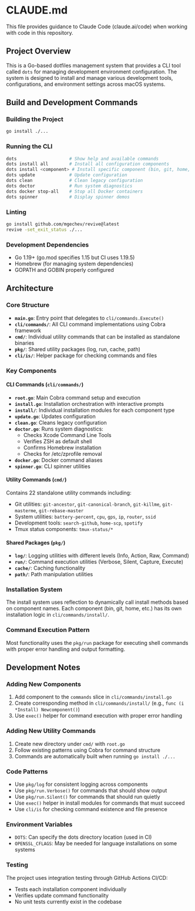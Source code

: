 # CLAUDE.md

This file provides guidance to Claude Code (claude.ai/code) when working with code in this repository.

## Project Overview

This is a Go-based dotfiles management system that provides a CLI tool called `dots` for managing development environment configuration. The system is designed to install and manage various development tools, configurations, and environment settings across macOS systems.

## Build and Development Commands

### Building the Project
```bash
go install ./...
```

### Running the CLI
```bash
dots                    # Show help and available commands
dots install all        # Install all configuration components
dots install <component> # Install specific component (bin, git, home, zsh, fonts, homebrew, npm, languages, vim, hammerspoon, osx)
dots update             # Update configuration
dots clean              # Clean legacy configuration
dots doctor             # Run system diagnostics
dots docker stop-all    # Stop all Docker containers
dots spinner            # Display spinner demos
```

### Linting
```bash
go install github.com/mgechev/revive@latest
revive -set_exit_status ./...
```

### Development Dependencies
- Go 1.19+ (go.mod specifies 1.15 but CI uses 1.19.5)
- Homebrew (for managing system dependencies)
- GOPATH and GOBIN properly configured

## Architecture

### Core Structure
- **`main.go`**: Entry point that delegates to `cli/commands.Execute()`
- **`cli/commands/`**: All CLI command implementations using Cobra framework
- **`cmd/`**: Individual utility commands that can be installed as standalone binaries
- **`pkg/`**: Shared utility packages (log, run, cache, path)
- **`cli/is/`**: Helper package for checking commands and files

### Key Components

#### CLI Commands (`cli/commands/`)
- **`root.go`**: Main Cobra command setup and execution
- **`install.go`**: Installation orchestration with interactive prompts
- **`install/`**: Individual installation modules for each component type
- **`update.go`**: Updates configuration
- **`clean.go`**: Cleans legacy configuration
- **`doctor.go`**: Runs system diagnostics:
  - Checks Xcode Command Line Tools
  - Verifies ZSH as default shell
  - Confirms Homebrew installation
  - Checks for /etc/zprofile removal
- **`docker.go`**: Docker command aliases
- **`spinner.go`**: CLI spinner utilities

#### Utility Commands (`cmd/`)
Contains 22 standalone utility commands including:
- Git utilities: `git-ancestor`, `git-canonical-branch`, `git-killme`, `git-masterme`, `git-rebase-master`
- System utilities: `battery-percent`, `cpu`, `gps`, `ip`, `router`, `ssid`
- Development tools: `search-github`, `home-scp`, `spotify`
- Tmux status components: `tmux-status/*`

#### Shared Packages (`pkg/`)
- **`log/`**: Logging utilities with different levels (Info, Action, Raw, Command)
- **`run/`**: Command execution utilities (Verbose, Silent, Capture, Execute)
- **`cache/`**: Caching functionality
- **`path/`**: Path manipulation utilities

### Installation System
The install system uses reflection to dynamically call install methods based on component names. Each component (bin, git, home, etc.) has its own installation logic in `cli/commands/install/`.

### Command Execution Pattern
Most functionality uses the `pkg/run` package for executing shell commands with proper error handling and output formatting.

## Development Notes

### Adding New Components
1. Add component to the `commands` slice in `cli/commands/install.go`
2. Create corresponding method in `cli/commands/install/` (e.g., `func (i *Install) Newcomponent()`)
3. Use `exec()` helper for command execution with proper error handling

### Adding New Utility Commands
1. Create new directory under `cmd/` with `root.go`
2. Follow existing patterns using Cobra for command structure
3. Commands are automatically built when running `go install ./...`

### Code Patterns
- Use `pkg/log` for consistent logging across components
- Use `pkg/run.Verbose()` for commands that should show output
- Use `pkg/run.Silent()` for commands that should run quietly
- Use `exec()` helper in install modules for commands that must succeed
- Use `cli/is` for checking command existence and file presence

### Environment Variables
- `DOTS`: Can specify the dots directory location (used in CI)
- `OPENSSL_CFLAGS`: May be needed for language installations on some systems

### Testing
The project uses integration testing through GitHub Actions CI/CD:
- Tests each installation component individually
- Verifies update command functionality
- No unit tests currently exist in the codebase